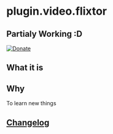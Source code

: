 # plugin.video.flixtor

## Partialy Working :D ##

[![Donate](https://img.shields.io/badge/Donate-Paypal-green.svg)](https://www.paypal.com/cgi-bin/webscr?cmd=_s-xclick&hosted_button_id=83UA43TPBRHLL)

## What it is ##

## Why ##

To learn new things

## [Changelog](https://github.com/markop159/plugin.video.planettv/blob/master/changelog.txt) ##
